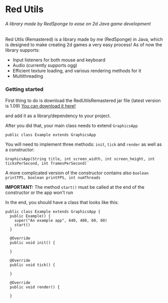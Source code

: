 # Red Utils
###### A library made by RedSponge to ease on 2d Java game development

Red Utils (Remastered) is a library made by me (RedSponge) in Java, which is designed to make creating 2d games a very easy process!
As of now the library supports:

* Input listeners for both mouse and keyboard
* Audio (currently supports ogg)
* Efficient texture loading, and various rendering methods for it
* Multithreading

### Getting started
First thing to do is download the RedUtilsRemastered jar file (latest version is 1.09)
[You can download it here!](https://github.com/RedSponge/RedUtilsRemastered/blob/master/out/1.09/RedUtilsRemastered-1.09v_java8.jar?raw=true)

and add it as a library/dependency to your project.

After you did that, your main class needs to extend `GraphicsApp`

```
public class Example extends GraphicsApp
```

You will need to implement three methods: `init`, `tick` and `render` as well as a constructor:
```
GraphicsApp(String title, int screen_width, int screen_height, int ticksPerSecond, int framesPerSecond)
```
A more complicated version of the constructor contains also `boolean printTPS, boolean printFPS, int numThreads`

**IMPORTANT:** The method `start()` must be called at the end of the constructor or the app won't run

In the end, you should have a class that looks like this:
```
public class Example extends GraphicsApp {
  public Example() {
    super("An example app", 640, 480, 60, 60)  
    start()
  }
  
  @Override
  public void init() {
  
  }
  
  @Override
  public void tick() {
  
  }
  
  @Override
  public void render() {
  
  }
```
